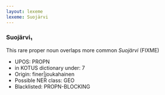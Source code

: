 ```yaml
---
layout: lexeme
lexeme: Suojärvi
---
```


###  Suojärvi₁

This rare proper noun overlaps more common *Suojärvi* (FIXME)
* UPOS:  PROPN
* in KOTUS dictionary under:  7
* Origin:  finer|joukahainen
* Possible NER class:  GEO
* Blacklisted:  PROPN-BLOCKING

